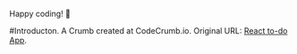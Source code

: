 Happy coding! 🚀

#Introducton. 
A Crumb created at CodeCrumb.io. Original URL: [React to-do App](http://localhost:4000/miles/crumb/EmlJm4aN).